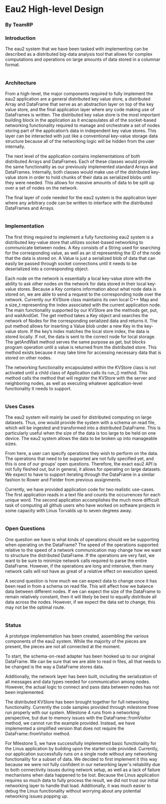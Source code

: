 # Eau2 High-level Design

### By TeamRP

### Introduction

The eau2 system that we have been tasked with implementing can be described as a distributed big-data analysis tool that allows for complex computations and operations on large amounts of data stored in a columnar format.

#

### Architecture

From a high-level, the major components required to fully implement the eau2 application are a general distributed key value store, a distributed Array and DataFrame that serve as an abstraction layer on top of the key value store, and the final application layer where any code making use of DataFrames is written. The distributed key value store is the most important building block in the application as it encapsulates all of the socket-based networking functionality required to manage and orchestrate a set of nodes storing part of the application’s data in independent key value stores. This layer can be interacted with just like a conventional key-value storage data structure because all of the networking logic will be hidden from the user internally.

The next level of the application contains implementations of both distributed Arrays and DataFrames. Each of these classes would provide the same functionality as our previously implemented standard Arrays and DataFrames. Internally, both classes would make use of the distributed key-value store in order to hold chunks of their data as serialized blobs until they were needed. This allows for massive amounts of data to be split up over a set of nodes on the network.

The final layer of code needed for the eau2 system is the application layer where any arbitrary code can be written to interface with the distributed DataFrames and Arrays.

#

### Implementation

The first thing required to implement a fully functioning eau2 system is a distributed key-value store that utilizes socket-based networking to communicate between nodes. A Key consists of a String used for searching for the corresponding value, as well as an id representing the ID of the node that the data is stored on. A Value is just a serialized blob of data that can easily be passed through socket connections until it needs to be deserialized into a corresponding object. 

Each node on the network is essentially a local key-value store with the ability to ask other nodes on the network for data stored in their local key-value stores. Because a Key contains information about what node data is stored on, we are able to send a request to the corresponding node over the network. Currently our KVStore class maintains its own local C++ Map and a size_t representing the index associated with the current application node. The main functionality supported by our KVStore are the methods get, put, and waitAndGet. The get method takes a Key object and searches the network of Nodes for the corresponding serialized data and returns it. The put method allows for inserting a Value blob under a new Key in the key-value store. If the key’s index matches the local store index, the data is stored locally. If not, the data is sent to the correct node for local storage. The getAndWait method serves the same purpose as get, but blocks program operation until a value is returned from the distributed store. This method exists because it may take time for accessing necessary data that is stored on other nodes.

The networking functionality encapsulated within the KVStore class is not activated until a child class of Application calls its run_() method. This method calls the method that will register the KVStore with the server and neighboring nodes, as well as executing whatever application-level functionality it needs to support.

#

### Uses Cases
The eau2 system will mainly be used for distributed computing on large datasets. Thus, one would provide the system with a schema on read file, which will be ingested and transformed into a distributed DataFrame. This is particularly useful when the size of the data is too large to be held on one device. The eau2 system allows the data to be broken up into manageable sizes. 

From here, a user can specify operations they wish to perform on the data. The operations that need to be supported are not fully specified yet, and this is one of our groups’ open questions. Therefore, the exact eau2 API is not fully fleshed out, but in general, it allows for operating on large datasets. We expect to have to support iterating through the DataFrame in a similar fashion to Rower and Fielder from previous assignments.

Currently, we have provided application code for two realistic use-cases. The first application reads in a text file and counts the occurrences for each unique word. 
The second application accomplishes the much more difficult task of computing all github users who have worked on software projects in some capacity with Linus Torvalds up to seven degrees away.

#

### Open Questions
One question we have is what kinds of operations should we be supporting when operating on the DataFrame? The speed of the operations supported relative to the speed of a network communication may change how we want to structure the distributed DataFrame. If the operations are very fast, we want to be sure to minimize network calls required to parse the entire DataFrame. However, if the operations are long and intensive, then many network calls will not have as great of a relative effect on execution speed.

A second question is how much we can expect data to change once it has been read in from a schema on read file. This will affect how we balance data between different nodes. If we can expect the size of the DataFrame to remain relatively constant, then it will likely be best to equally distribute all data across the nodes. However, if we expect the data set to change, this may not be the optimal route.

#

### Status
A prototype implementation has been created, assembling the various components of the eau2 system. While the majority of the pieces are present, the pieces are not all connected at the moment.

To start, the schema-on-read adapter has been hooked up to our original DataFrame. We can be sure that we are able to read in files, all that needs to be changed is the way a DataFrame stores data. 

Additionally, the network layer has been built, including the serialization of all messages and data types needed for communication among nodes. However, the actual logic to connect and pass data between nodes has not been implemented. 

The distributed KVStore has been brought together for full networking functionality. Currently the code samples provided through milestone three run properly with our system. Milestone 4 runs from a networking perspective, but due to memory issues with the DataFrame::fromVisitor method, we cannot run the example provided. Instead, we have implemented a simplified version that does not require the DataFrame::fromVisitor method. 

For Milestone 5, we have successfully implemented basic functionality for the Linus application by building upon the starter code provided. 
Currently, our application successfully runs on a single node without any networking functionality for a subset of data. 
We decided to first implement it this way because we were not fully confident in our networking layer's reliability due to both connectivity issues during network setup, as well as a lack of failure mechanisms when data happened to be lost. 
Because the Linus application requires so much data to fully process the result, we did not trust our initial networking layer to handle that load. 
Additionally, it was much easier to debug the Linus functionality without worrying about any potential networking issues popping up.